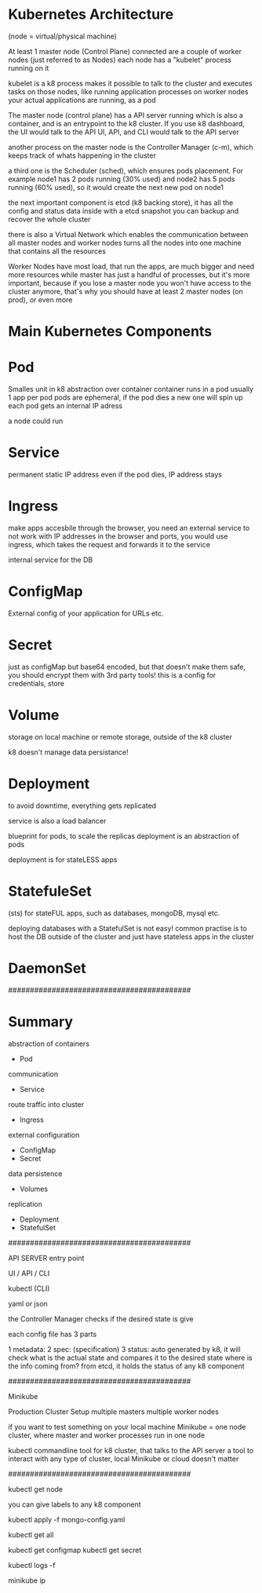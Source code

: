 












# Kubernetes Architecture

(node = virtual/physical machine)

At least 1 master node (Control Plane)
connected are a couple of worker nodes (just referred to as Nodes)
each node has a "kubelet" process running on it

kubelet is a k8 process makes it possible to talk to the cluster and executes tasks on those nodes, like running application processes
on worker nodes your actual applications are running, as a pod


The master node (control plane)
has a API server running which is also a container, and is an entrypoint to the k8 cluster. If you use k8 dashboard, the UI would talk to the API 
UI, API, and CLI would talk to the API server

another process on the master node is the Controller Manager (c-m), which keeps track of whats happening in the cluster

a third one is the Scheduler (sched), which ensures pods placement. For example node1 has 2 pods running (30% used) and node2 has 5 pods running (60% used), so it would create the next new pod on node1

the next important component is etcd (k8 backing store), it has all the config and status data inside
with a etcd snapshot you can backup and recover the whole cluster



there is also a Virtual Network which enables the communication between all master nodes and worker nodes
turns all the nodes into one machine that contains all the resources

Worker Nodes have most load, that run the apps, are much bigger and need more resources
while master has just a handful of processes, but it's more important, because if you lose a master node you won't have access to the cluster anymore, that's why you should have at least 2 master nodes (on prod), or even more



# Main Kubernetes Components





# Pod
Smalles unit in k8
abstraction over container
container runs in a pod
usually 1 app per pod
pods are ephemeral, if the pod dies a new one will spin up 
each pod gets an internal IP adress

a node could run 



# Service
permanent static IP address
even if the pod dies, IP address stays

# Ingress
make apps accesbile through the browser, you need an external service
to not work with IP addresses in the browser and ports, you would use ingress, which takes the request and forwards it to the service


internal service for the DB


# ConfigMap
External config of your application
for URLs etc.



# Secret
just as configMap but base64 encoded, but that doesn't make them safe, you should encrypt them with 3rd party tools!
this is a config for credentials, store

# Volume
storage on local machine
or remote storage, outside of the k8 cluster

k8 doesn't manage data persistance!


# Deployment
to avoid downtime, everything gets replicated

service is also a load balancer

blueprint for pods, to scale the replicas
deployment is an abstraction of pods

deployment is for stateLESS apps


# StatefuleSet
(sts)
for stateFUL apps, such as databases, mongoDB, mysql etc.

deploying databases with a StatefulSet is not easy! common practise is to host the DB outside of the cluster and just have stateless apps in the cluster


# DaemonSet



##########################################
# Summary

abstraction of containers
- Pod

communication
- Service

route traffic into cluster
- Ingress

external configuration 
- ConfigMap
- Secret

data persistence
- Volumes

replication
- Deployment
- StatefulSet





##########################################


API SERVER 
entry point

UI / API / CLI

kubectl (CLI)

yaml or json

the Controller Manager checks if the desired state is give




each config file has 3 parts

1
metadata:
2
spec: (specification)
3
status:
auto generated by k8, it will check what is the actual state and compares it to the desired state
where is the info coming from? from etcd, it holds the status of any k8 component

##########################################




Minikube

Production Cluster Setup
multiple masters
multiple worker nodes

if you want to test something on your local machine
Minikube = one node cluster, where master and worker processes run in one node


kubectl
commandline tool for k8 cluster, that talks to the API server
a tool to interact with any type of cluster, local Minikube or cloud doesn't matter













##########################################


kubectl get node


you can give labels to any k8 component


kubectl apply -f mongo-config.yaml

kubectl get all

kubectl get configmap
kubectl get secret

kubectl logs <podname> -f 

minikube ip































